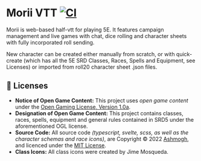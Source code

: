 # Morii VTT [![CI](https://github.com/Ashmogh/morii-vtt/actions/workflows/main.yml/badge.svg)](https://github.com/Ashmogh/morii-vtt/actions/workflows/main.yml)
Morii is web-based half-vtt for playing 5E. It features campaign management and live games with chat, dice rolling and character sheets with fully incorporated roll sending. 

New character can be created either manually from scratch, or with quick-create (which has all the 5E SRD Classes, Races, Spells and Equipment, see Licenses) or imported from roll20 character sheet .json files.

## 📝 Licenses
-   **Notice of Open Game Content:** This project uses *open game content* under the [Open Gaming License, Version 1.0a](Legal.md).
-   **Designation of Open Game Content:** This project contains classes, races, spells, equipment and general rules contained in SRD5 under the aforementioned OGL license.
-   **Source Code:** All source code _(typescript, svelte, scss, as well as the character schemas and race icons)_, are Copyright © 2022 [Ashmogh](https://github.com/Ashmogh), and licenced under the [MIT License](https://github.com/Ashmogh/morii-vtt/blob/main/LICENSE).
-   **Class Icons:** All class icons were created by Jime Mosqueda.
